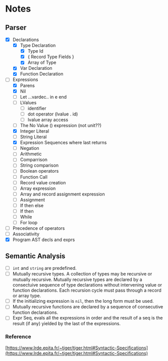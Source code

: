 # Notes

## Parser

- [x] Declarations
  - [x] Type Declaration
      - [x] Type Id
      - [x] { Record Type Fields }
      - [x] Array of Type
  - [x] Var Declaration
  - [x] Function Declaration

- [ ] Expressions
  - [x] Parens
  - [x] Nil
  - [ ] Let ...vardec.. in e end
  - [ ] LValues
    - [ ] identifier
    - [ ] dot operator (lvalue . id)
    - [ ] lvalue array access
  - [ ] The No Value () expression (not unit??)
  - [x] Integer Literal
  - [ ] String Literal
  - [x] Expression Sequences where last returns
  - [ ] Negation
  - [ ] Arithmetic
  - [ ] Comparrison
  - [ ] String comparison
  - [ ] Boolean operators
  - [ ] Function Call
  - [ ] Record value creation
  - [ ] Array expression
  - [ ] Array and record assignment expression
  - [ ] Assignment
  - [ ] If then else
  - [ ] If then
  - [ ] While
  - [ ] For loop

- [ ] Precedence of operators
- [ ] Associativity
- [x] Program AST decls and exprs

## Semantic Analysis

- [ ] `int` and `string` are predefined.
- [ ] Mutually recursive types. A collection of types may be recursive or mutually recursive. Mutually recursive types are declared by a consectuive sequence of type declarations without intervening value or function declarations. Each recursion cycle must pass through a record or array type.
- [ ] If the initializing expression is `nil`, then the long form must be used.
- [ ] Mutually recursive functions are declared by a sequence of consecutive function declarations.
- [ ] Expr Seq, evals all the expressions in order and the result of a seq is the result (if any) yielded by the last of the expressions.

### Reference

[https://www.lrde.epita.fr/~tiger/tiger.html#Syntactic-Specifications](https://www.lrde.epita.fr/~tiger/tiger.html#Syntactic-Specifications)
